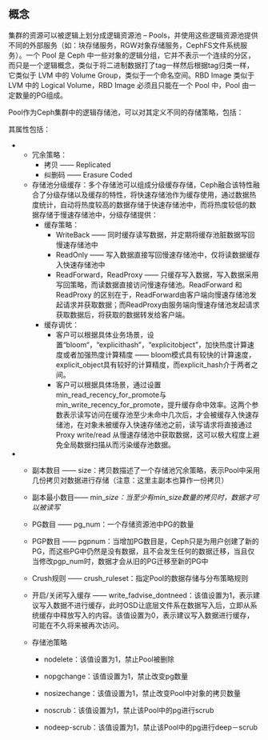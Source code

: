 ## 概念

集群的资源可以被逻辑上划分成逻辑资源池 – Pools，并使用这些逻辑资源池提供不同的外部服务（如：块存储服务，RGW对象存储服务，CephFS文件系统服务）。一个 Pool 是 Ceph 中一些对象的逻辑分组，它并不表示一个连续的分区，而只是一个逻辑概念，类似于将二进制数据打了tag一样然后根据tag归类一样，它类似于 LVM 中的 Volume Group，类似于一个命名空间。RBD Image 类似于 LVM 中的 Logical Volume，RBD Image 必须且只能在一个 Pool 中，Pool 由一定数量的PG组成。

Pool作为Ceph集群中的逻辑存储池，可以对其定义不同的存储策略，包括：

其属性包括：

* * 冗余策略：
    * 拷贝 —— Replicated
    * 纠删码 —— Erasure Coded
  * 存储池分级缓存：多个存储池可以组成分级缓存存储，Ceph融合该特性融合了分级存储以及缓存的特性，将快速存储池作为缓存使用，通过数据热度统计，自动将热度较高的数据存储于快速存储池中，而将热度较低的数据存储于慢速存储池中，分级存储提供：
    * 缓存策略：
      * WriteBack —— 同时缓存读写数据，并定期将缓存池脏数据写回慢速存储池中
      * ReadOnly —— 写入数据直接写回慢速存储池中，仅将读数据缓存入快速存储池中
      * ReadForward，ReadProxy —— 只缓存写入数据，写入数据采用写回策略，而读数据直接访问慢速存储池。ReadForward 和 ReadProxy 的区别在于，ReadForward由客户端向慢速存储池发起请求并获取数据；而ReadProxy由服务端向慢速存储池发起请求获取数据后，将获取的数据转发给客户端。
    * 缓存调优：
      * 客户可以根据具体业务场景，设置“bloom“，“explicithash”，“explicitobject”，加快热度计算速度或者加强热度计算精度 —— bloom模式具有较快的计算速度，explicit\_object具有较好的计算精度，而explicit\_hash介于两者之间。
      * 客户可以根据具体场景，通过设置min\_read\_recency\_for\_promote与min\_write\_recency\_for\_promote，提升缓存命中效率。这两个参数表示读写访问在缓存池至少未命中几次后，才会被缓存入快速存储池，在对象未被缓存入快速存储池之前，读写请求将直接通过Proxy write/read 从慢速存储池中获取数据，这可以极大程度上避免全局数据扫描从而污染缓存池数据。
* * 副本数目 —— size：拷贝数描述了一个存储池冗余策略，表示Pool中采用几份拷贝对数据进行存储（注意：这里主副本也算作一份拷贝）
  * 副本最小数目—— min\__size：当至少有min\_size数量的拷贝时，数据才可以被读写_

  * PG数目 —— pg\_num：一个存储资源池中PG的数量

  * PGP数目 —— pgpnum：当增加PG数目是，Ceph只是为用户创建了新的PG，而这些PG中仍然是没有数据，且不会发生任何的数据迁移，当且仅当修改pgp\_num时，数据才会从旧的PG迁移至新的PG中

  * Crush规则 —— crush\_ruleset：指定Pool的数据存储与分布策略规则

  * 开启/关闭写入缓存 —— write\_fadvise\_dontneed：该值设置为1，表示建议写入数据不进行缓存，此时OSD让底层文件系在数据写入后，立即从系统缓存中释放写入的内容。该值设置为0，表示建议写入数据进行缓存，可能在不久将来被再次访问。

  * 存储池策略

    * nodelete：该值设置为1，禁止Pool被删除

    * nopgchange：该值设置为1，禁止改变pg数量

    * nosizechange：该值设置为1，禁止改变Pool中对象的拷贝数量

    * noscrub：该值设置为1，禁止该Pool中的pg进行scrub

    * nodeep-scrub：该值设置为1，禁止该Pool中的pg进行deep－scrub

